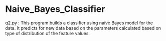 # Naive_Bayes_Classifier

q2.py : This program builds a classifier using naïve Bayes model for the data.
It predicts for new data based on the parameters calculated based on type of distribution of the feature values.

 
